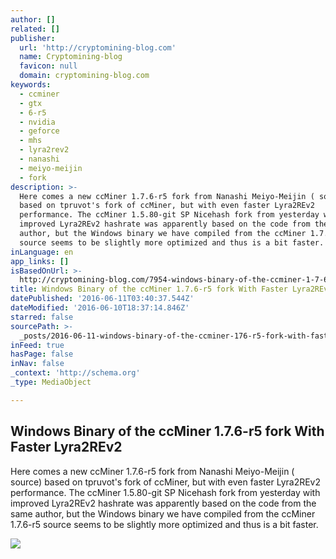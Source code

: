 ```yaml
---
author: []
related: []
publisher:
  url: 'http://cryptomining-blog.com'
  name: Cryptomining-blog
  favicon: null
  domain: cryptomining-blog.com
keywords:
  - ccminer
  - gtx
  - 6-r5
  - nvidia
  - geforce
  - mhs
  - lyra2rev2
  - nanashi
  - meiyo-meijin
  - fork
description: >-
  Here comes a new ccMiner 1.7.6-r5 fork from Nanashi Meiyo-Meijin ( source)
  based on tpruvot's fork of ccMiner, but with even faster Lyra2REv2
  performance. The ccMiner 1.5.80-git SP Nicehash fork from yesterday with
  improved Lyra2REv2 hashrate was apparently based on the code from the same
  author, but the Windows binary we have compiled from the ccMiner 1.7.6-r5
  source seems to be slightly more optimized and thus is a bit faster.
inLanguage: en
app_links: []
isBasedOnUrl: >-
  http://cryptomining-blog.com/7954-windows-binary-of-the-ccminer-1-7-6-r5-fork-with-faster-lyra2rev2/
title: Windows Binary of the ccMiner 1.7.6-r5 fork With Faster Lyra2REv2
datePublished: '2016-06-11T03:40:37.544Z'
dateModified: '2016-06-10T18:37:14.846Z'
starred: false
sourcePath: >-
  _posts/2016-06-11-windows-binary-of-the-ccminer-176-r5-fork-with-faster-lyra.md
inFeed: true
hasPage: false
inNav: false
_context: 'http://schema.org'
_type: MediaObject

---
```

<article style=""><h1>Windows Binary of the ccMiner 1.7.6-r5 fork With Faster Lyra2REv2</h1><p>Here comes a new ccMiner 1.7.6-r5 fork from Nanashi Meiyo-Meijin ( source) based on tpruvot's fork of ccMiner, but with even faster Lyra2REv2 performance. The ccMiner 1.5.80-git SP Nicehash fork from yesterday with improved Lyra2REv2 hashrate was apparently based on the code from the same author, but the Windows binary we have compiled from the ccMiner 1.7.6-r5 source seems to be slightly more optimized and thus is a bit faster.</p><img src="http://cryptomining-blog.com/wp-content/uploads/2016/06/ccminer-1-7-6-r5-lyra2rev2-580x293.jpg" /></article>
